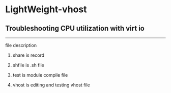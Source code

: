 # LightWeight-vhost
## Troubleshooting CPU utilization with virt io
--- 
file description
1. share is record

2. shfile is .sh file

3. test is module compile file

4. vhost is editing and testing vhost file
